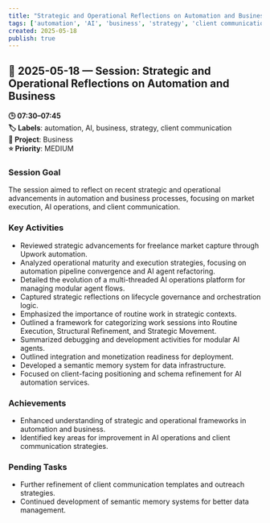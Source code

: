 ```yaml
---
title: "Strategic and Operational Reflections on Automation and Business"
tags: ['automation', 'AI', 'business', 'strategy', 'client communication']
created: 2025-05-18
publish: true
---
```


## 📅 2025-05-18 — Session: Strategic and Operational Reflections on Automation and Business

**🕒 07:30–07:45**  
**🏷️ Labels**: automation, AI, business, strategy, client communication  
**📂 Project**: Business  
**⭐ Priority**: MEDIUM  


### Session Goal
The session aimed to reflect on recent strategic and operational advancements in automation and business processes, focusing on market execution, AI operations, and client communication.

### Key Activities
- Reviewed strategic advancements for freelance market capture through Upwork automation.
- Analyzed operational maturity and execution strategies, focusing on automation pipeline convergence and AI agent refactoring.
- Detailed the evolution of a multi-threaded AI operations platform for managing modular agent flows.
- Captured strategic reflections on lifecycle governance and orchestration logic.
- Emphasized the importance of routine work in strategic contexts.
- Outlined a framework for categorizing work sessions into Routine Execution, Structural Refinement, and Strategic Movement.
- Summarized debugging and development activities for modular AI agents.
- Outlined integration and monetization readiness for deployment.
- Developed a semantic memory system for data infrastructure.
- Focused on client-facing positioning and schema refinement for AI automation services.

### Achievements
- Enhanced understanding of strategic and operational frameworks in automation and business.
- Identified key areas for improvement in AI operations and client communication strategies.

### Pending Tasks
- Further refinement of client communication templates and outreach strategies.
- Continued development of semantic memory systems for better data management.
